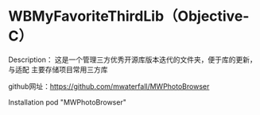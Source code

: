 # WBMyFavoriteThirdLib（Objective-C）
Description：
这是一个管理三方优秀开源库版本迭代的文件夹，便于库的更新，与适配
主要存储项目常用三方库

github网址：https://github.com/mwaterfall/MWPhotoBrowser

Installation
pod "MWPhotoBrowser"
